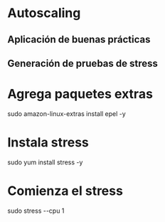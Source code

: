 # Autoscaling

## Aplicación de buenas prácticas

## Generación de pruebas de stress

# Agrega paquetes extras
sudo amazon-linux-extras install epel -y
 
# Instala stress
sudo yum install stress -y
 
# Comienza el stress
sudo stress --cpu 1
